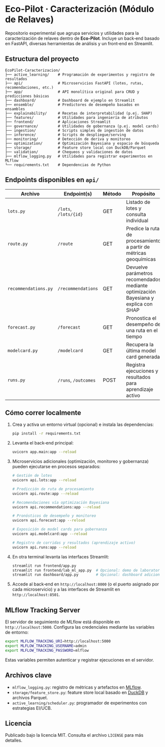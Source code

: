 # Eco-Pilot · Caracterización (Módulo de Relaves)

Repositorio experimental que agrupa servicios y utilidades para la
caracterización de relaves dentro de **Eco‑Pilot**. Incluye un
back‑end basado en FastAPI, diversas herramientas de análisis y un
front‑end en Streamlit.

## Estructura del proyecto

```text
EcoPilot-Caracterizacion/
├── active_learning/    # Programación de experimentos y registro de resultados
├── api/                # Microservicios FastAPI (lotes, rutas, recomendaciones, etc.)
├── app/                # API monolítica original para CRUD y predicciones básicas
├── dashboard/          # Dashboard de ejemplo en Streamlit
├── ensemble/           # Predictores de desempeño basados en ensambles
├── explainability/     # Recetas de interpretabilidad (p.ej. SHAP)
├── features/           # Utilidades para ingeniería de atributos
├── frontend/           # Aplicaciones Streamlit
├── governance/         # Utilidades de gobernanza (p.ej. model cards)
├── ingestion/          # Scripts simples de ingestión de datos
├── inference/          # Scripts de despliegue/serving
├── monitoring/         # Detección de deriva y monitoreo
├── optimization/       # Optimización Bayesiana y espacio de búsqueda
├── storage/            # Feature store local con DuckDB/Parquet
├── validation/         # Chequeos y validaciones de datos
├── mlflow_logging.py   # Utilidades para registrar experimentos en MLflow
└── requirements.txt    # Dependencias de Python
```

## Endpoints disponibles en `api/`

| Archivo            | Endpoint(s)            | Método | Propósito |
|--------------------|-----------------------|--------|-----------|
| `lots.py`          | `/lots`, `/lots/{id}` | GET    | Listado de lotes y consulta individual |
| `route.py`         | `/route`              | GET    | Predice la ruta de procesamiento a partir de métricas geoquímicas |
| `recommendations.py` | `/recommendations` | GET    | Devuelve parámetros recomendados mediante optimización Bayesiana y explica con SHAP |
| `forecast.py`      | `/forecast`           | GET    | Pronostica el desempeño de una ruta en el tiempo |
| `modelcard.py`     | `/modelcard`          | GET    | Recupera la última model card generada |
| `runs.py`          | `/runs`, `/outcomes`  | POST   | Registra ejecuciones y resultados para aprendizaje activo |

## Cómo correr localmente

1. Crea y activa un entorno virtual (opcional) e instala las dependencias:

   ```bash
   pip install -r requirements.txt
   ```

2. Levanta el back‑end principal:

   ```bash
   uvicorn app.main:app --reload
   ```

3. Microservicios adicionales (optimización, monitoreo y gobernanza) pueden
   ejecutarse en procesos separados:

   ```bash
   # Gestión de lotes
   uvicorn api.lots:app --reload

   # Predicción de ruta de procesamiento
   uvicorn api.route:app --reload

   # Recomendaciones vía optimización Bayesiana
   uvicorn api.recommendations:app --reload

   # Pronósticos de desempeño y monitoreo
   uvicorn api.forecast:app --reload

   # Exposición de model cards para gobernanza
   uvicorn api.modelcard:app --reload

   # Registro de corridas y resultados (aprendizaje activo)
   uvicorn api.runs:app --reload
   ```

4. En otra terminal levanta las interfaces Streamlit:

   ```bash
   streamlit run frontend/app.py
   streamlit run frontend/lab_ml_app.py  # Opcional: demo de laboratorio/ML
   streamlit run dashboard/app.py        # Opcional: dashboard adicional
   ```

5. Accede al back‑end en `http://localhost:8000` (o el puerto asignado por cada
   microservicio) y a las interfaces de Streamlit en `http://localhost:8501`.

## MLflow Tracking Server

El servidor de seguimiento de MLflow está disponible en `http://localhost:5000`.
Configura las credenciales mediante las variables de entorno:

```bash
export MLFLOW_TRACKING_URI=http://localhost:5000
export MLFLOW_TRACKING_USERNAME=admin
export MLFLOW_TRACKING_PASSWORD=mlflow
```

Estas variables permiten autenticar y registrar ejecuciones en el servidor.

## Archivos clave

- `mlflow_logging.py`: registro de métricas y artefactos en [MLflow](https://mlflow.org/).
- `storage/feature_store.py`: feature store local basado en
  [DuckDB](https://duckdb.org/) y archivos Parquet.
- `active_learning/scheduler.py`: programador de experimentos con estrategias EI/UCB.

## Licencia

Publicado bajo la licencia MIT. Consulta el archivo `LICENSE` para más detalles.
